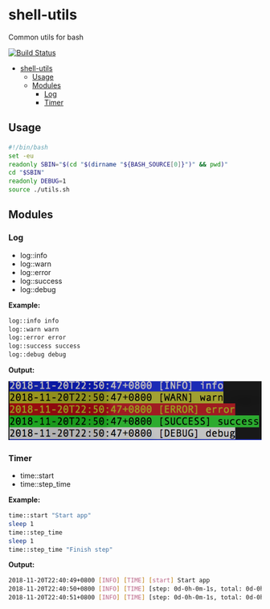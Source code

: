 # shell-utils

Common utils for bash

[![Build Status](https://travis-ci.org/beyondops/shell-utils.svg?branch=master)](https://travis-ci.org/beyondops/shell-utils)

<!-- TOC -->

- [shell-utils](#shell-utils)
    - [Usage](#usage)
    - [Modules](#modules)
        - [Log](#log)
        - [Timer](#timer)

<!-- /TOC -->

## Usage

```bash
#!/bin/bash
set -eu
readonly SBIN="$(cd "$(dirname "${BASH_SOURCE[0]}")" && pwd)"
cd "$SBIN"
readonly DEBUG=1
source ./utils.sh
```

## Modules

### Log

- log::info
- log::warn
- log::error
- log::success
- log::debug

__Example:__

```bash
log::info info
log::warn warn
log::error error
log::success success
log::debug debug
```

__Output:__

![Log output](doc/assets/log-output.png)

### Timer

- time::start
- time::step_time

__Example:__

```bash
time::start "Start app"
sleep 1
time::step_time
sleep 1
time::step_time "Finish step"
```

__Output:__

```bash
2018-11-20T22:40:49+0800 [INFO] [TIME] [start] Start app
2018-11-20T22:40:50+0800 [INFO] [TIME] [step: 0d-0h-0m-1s, total: 0d-0h-0m-1s]
2018-11-20T22:40:51+0800 [INFO] [TIME] [step: 0d-0h-0m-1s, total: 0d-0h-0m-2s] Finish step
```
